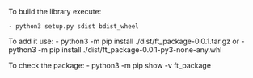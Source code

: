 To build the library execute:

    - python3 setup.py sdist bdist_wheel

To add it use:
    - python3 -m pip install ./dist/ft_package-0.0.1.tar.gz
    or
    - python3 -m pip install ./dist/ft_package-0.0.1-py3-none-any.whl

To check the package:
    - python3 -m pip show -v ft_package